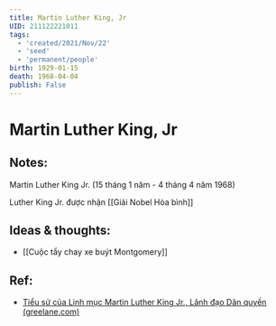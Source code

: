 ```yaml
---
title: Martin Luther King, Jr
UID: 211122221011
tags:
  - 'created/2021/Nov/22'
  - 'seed'
  - 'permanent/people'
birth: 1929-01-15
death: 1968-04-04
publish: False
---
```

# Martin Luther King, Jr

## Notes:
Martin Luther King Jr. (15 tháng 1 năm  - 4 tháng 4 năm 1968)

Luther King Jr. được nhận [[Giải Nobel Hòa bình]]
## Ideas & thoughts:
- [[Cuộc tẩy chay xe buýt Montgomery]]

## Ref:
- [Tiểu sử của Linh mục Martin Luther King Jr., Lãnh đạo Dân quyền (greelane.com)](https://www.greelane.com/vi/nh%c3%a2n-v%c4%83n/l%e1%bb%8bch-s%e1%bb%ad--v%c4%83n-h%c3%b3a/martin-luther-king-jr-1779880/)